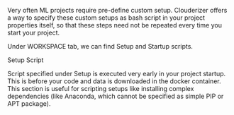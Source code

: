 Very often ML projects require pre-define custom setup. Clouderizer offers a way to specify these custom setups as bash script in your project properties itself, so that these steps need not be repeated every time you start your project.

Under WORKSPACE tab, we can find Setup and Startup scripts.


Setup Script

Script specified under Setup is executed very early in your project startup. This is before your code and data is downloaded in the docker container. This section is useful for scripting setups like installing complex dependencies (like Anaconda, which cannot be specified as simple PIP or APT package).

